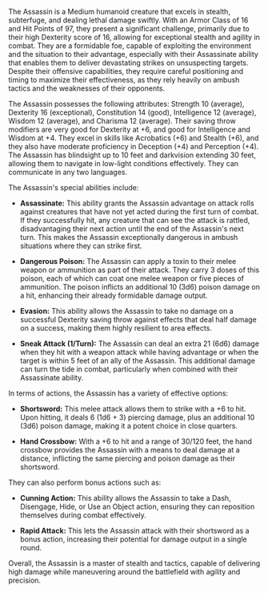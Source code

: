 The Assassin is a Medium humanoid creature that excels in stealth, subterfuge, and dealing lethal damage swiftly. With an Armor Class of 16 and Hit Points of 97, they present a significant challenge, primarily due to their high Dexterity score of 16, allowing for exceptional stealth and agility in combat. They are a formidable foe, capable of exploiting the environment and the situation to their advantage, especially with their Assassinate ability that enables them to deliver devastating strikes on unsuspecting targets. Despite their offensive capabilities, they require careful positioning and timing to maximize their effectiveness, as they rely heavily on ambush tactics and the weaknesses of their opponents.

The Assassin possesses the following attributes: Strength 10 (average), Dexterity 16 (exceptional), Constitution 14 (good), Intelligence 12 (average), Wisdom 12 (average), and Charisma 12 (average). Their saving throw modifiers are very good for Dexterity at +6, and good for Intelligence and Wisdom at +4. They excel in skills like Acrobatics (+6) and Stealth (+6), and they also have moderate proficiency in Deception (+4) and Perception (+4). The Assassin has blindsight up to 10 feet and darkvision extending 30 feet, allowing them to navigate in low-light conditions effectively. They can communicate in any two languages.

The Assassin's special abilities include:

- **Assassinate:** This ability grants the Assassin advantage on attack rolls against creatures that have not yet acted during the first turn of combat. If they successfully hit, any creature that can see the attack is rattled, disadvantaging their next action until the end of the Assassin's next turn. This makes the Assassin exceptionally dangerous in ambush situations where they can strike first.

- **Dangerous Poison:** The Assassin can apply a toxin to their melee weapon or ammunition as part of their attack. They carry 3 doses of this poison, each of which can coat one melee weapon or five pieces of ammunition. The poison inflicts an additional 10 (3d6) poison damage on a hit, enhancing their already formidable damage output.

- **Evasion:** This ability allows the Assassin to take no damage on a successful Dexterity saving throw against effects that deal half damage on a success, making them highly resilient to area effects.

- **Sneak Attack (1/Turn):** The Assassin can deal an extra 21 (6d6) damage when they hit with a weapon attack while having advantage or when the target is within 5 feet of an ally of the Assassin. This additional damage can turn the tide in combat, particularly when combined with their Assassinate ability.

In terms of actions, the Assassin has a variety of effective options:

- **Shortsword:** This melee attack allows them to strike with a +6 to hit. Upon hitting, it deals 6 (1d6 + 3) piercing damage, plus an additional 10 (3d6) poison damage, making it a potent choice in close quarters.

- **Hand Crossbow:** With a +6 to hit and a range of 30/120 feet, the hand crossbow provides the Assassin with a means to deal damage at a distance, inflicting the same piercing and poison damage as their shortsword.

They can also perform bonus actions such as:

- **Cunning Action:** This ability allows the Assassin to take a Dash, Disengage, Hide, or Use an Object action, ensuring they can reposition themselves during combat effectively.

- **Rapid Attack:** This lets the Assassin attack with their shortsword as a bonus action, increasing their potential for damage output in a single round.

Overall, the Assassin is a master of stealth and tactics, capable of delivering high damage while maneuvering around the battlefield with agility and precision.